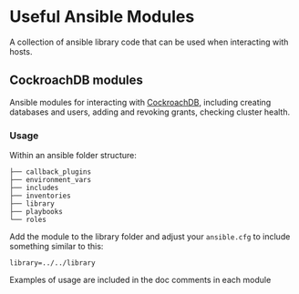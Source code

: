 # Useful Ansible Modules

A collection of ansible library code that can be used when interacting with hosts.

## CockroachDB modules

Ansible modules for interacting with [CockroachDB](https://www.cockroachlabs.com/), including creating databases and users, adding and revoking grants, checking cluster health.

### Usage

Within an ansible folder structure:

```.
├── callback_plugins
├── environment_vars
├── includes
├── inventories
├── library
├── playbooks
└── roles
```

Add the module to the library folder and adjust your `ansible.cfg` to include something similar to this:

`library=../../library`

Examples of usage are included in the doc comments in each module